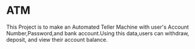 # ATM
This Project is to make an Automated Teller Machine with user's Account Number,Password,and bank account.Using this data,users can withdraw, deposit, and view their account balance.
